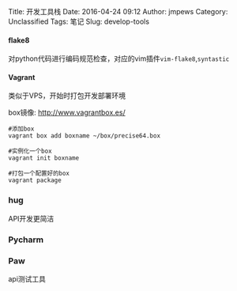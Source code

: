 Title: 开发工具栈
Date: 2016-04-24 09:12
Author: jmpews
Category: Unclassified
Tags: 笔记
Slug: develop-tools

#### flake8
对python代码进行编码规范检查，对应的vim插件`vim-flake8`,`syntastic`

#### Vagrant
类似于VPS，开始时打包开发部署环境

box镜像: http://www.vagrantbox.es/

```
#添加box
vagrant box add boxname ~/box/precise64.box

#实例化一个box
vagrant init boxname

#打包一个配置好的box
vagrant package
```

### hug
API开发更简洁

### Pycharm

### Paw
api测试工具
